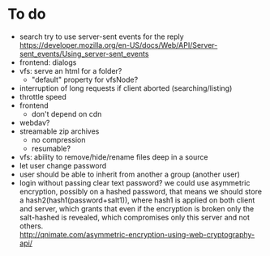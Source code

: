 # To do
- search
    try to use server-sent events for the reply
    https://developer.mozilla.org/en-US/docs/Web/API/Server-sent_events/Using_server-sent_events
- frontend: dialogs
- vfs: serve an html for a folder?
  - "default" property for vfsNode?
- interruption of long requests if client aborted (searching/listing)
- throttle speed
- frontend
  - don't depend on cdn
- webdav?
- streamable zip archives
  - no compression 
  - resumable?
- vfs: ability to remove/hide/rename files deep in a source
- let user change password
- user should be able to inherit from another a group (another user)
- login without passing clear text password?
  we could use asymmetric encryption, possibly on a hashed password, that means
  we should store a hash2(hash1(password+salt1)), where hash1 is applied on both client
  and server, which grants that even if the encryption is broken only the salt-hashed
  is revealed, which compromises only this server and not others.   
  http://qnimate.com/asymmetric-encryption-using-web-cryptography-api/
